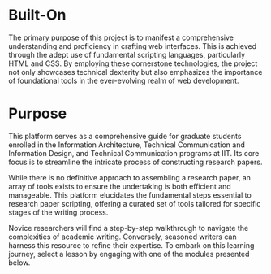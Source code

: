 # Built-On
The primary purpose of this project is to manifest a comprehensive understanding and proficiency in crafting web interfaces. This is achieved through the adept use of fundamental scripting languages, particularly HTML and CSS. By employing these cornerstone technologies, the project not only showcases technical dexterity but also emphasizes the importance of foundational tools in the ever-evolving realm of web development.


# Purpose
This platform serves as a comprehensive guide for graduate students enrolled in the Information Architecture, Technical Communication and Information Design, and Technical Communication programs at IIT. Its core focus is to streamline the intricate process of constructing research papers.

While there is no definitive approach to assembling a research paper, an array of tools exists to ensure the undertaking is both efficient and manageable. This platform elucidates the fundamental steps essential to research paper scripting, offering a curated set of tools tailored for specific stages of the writing process.

Novice researchers will find a step-by-step walkthrough to navigate the complexities of academic writing. Conversely, seasoned writers can harness this resource to refine their expertise. To embark on this learning journey, select a lesson by engaging with one of the modules presented below.

